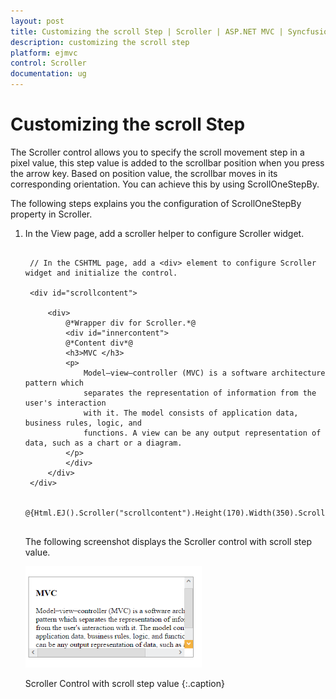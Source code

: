 ```yaml
---
layout: post
title: Customizing the scroll Step | Scroller | ASP.NET MVC | Syncfusion
description: customizing the scroll step
platform: ejmvc
control: Scroller
documentation: ug
---
```


# Customizing the scroll Step

The Scroller control allows you to specify the scroll movement step in a pixel value, this step value is added to the scrollbar position when you press the arrow key. Based on position value, the scrollbar moves in its corresponding orientation. You can achieve this by using ScrollOneStepBy.

The following steps explains you the configuration of ScrollOneStepBy property in Scroller. 

1. In the View page, add a scroller helper to configure Scroller widget.

   ~~~ cshtml

	// In the CSHTML page, add a <div> element to configure Scroller widget and initialize the control.

	<div id="scrollcontent">

		<div>                              
			@*Wrapper div for Scroller.*@
			<div id="innercontent">       
			@*Content div*@
			<h3>MVC </h3>	
			<p> 
				Model–view–controller (MVC) is a software architecture pattern which 
				separates the representation of information from the user's interaction
				with it. The model consists of application data, business rules, logic, and
				functions. A view can be any output representation of data, such as a chart or a diagram.
			</p>
			</div>
		</div>
	</div>

	@{Html.EJ().Scroller("scrollcontent").Height(170).Width(350).ScrollOneStepBy(50).Render();}
	
   ~~~
   

	The following screenshot displays the Scroller control with scroll step value.

	![](Customizing-the-scroll-Step_images/Customizing-the-scroll-Step_img1.png)

	Scroller Control with scroll step value
	{:.caption}